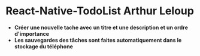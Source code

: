 # React-Native-TodoList Arthur Leloup

- **Créer une nouvelle tache avec un titre et une description et un ordre d'importance**
- **Les sauvegardes des tâches sont faites automatiquement dans le stockage du téléphone**
